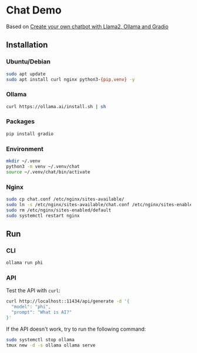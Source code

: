 # Chat Demo

Based on [Create your own chatbot with Llama2, Ollama and Gradio](https://bibek-poudel.medium.com/create-your-own-chatbot-with-llama2-ollama-and-gradio-5c60ecb1aad0)

## Installation

### Ubuntu/Debian

```bash
sudo apt update
sudo apt install curl nginx python3-{pip,venv} -y
```

### Ollama

```bash
curl https://ollama.ai/install.sh | sh
```

### Packages

```bash
pip install gradio
```

### Environment

```bash
mkdir ~/.venv
python3 -m venv ~/.venv/chat
source ~/.venv/chat/bin/activate
```

### Nginx

```bash
sudo cp chat.conf /etc/nginx/sites-available/
sudo ln -s /etc/nginx/sites-available/chat.conf /etc/nginx/sites-enabled/
sudo rm /etc/nginx/sites-enabled/default
sudo systemctl restart nginx
```

## Run

### CLI

```bash
ollama run phi
```

### API

Test the API with `curl`:

```bash
curl http://localhost::11434/api/generate -d '{
  "model": "phi",
  "prompt": "What is AI?"
}'
```

If the API doesn't work, try to run the following command:

```bash
sudo systemctl stop ollama
tmux new -d -s ollama ollama serve
```
